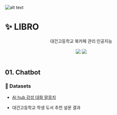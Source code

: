 
![alt text](https://github.com/II-DW/LIBRO/blob/main/LOGO/LIBRO.png?raw=true)

# ✨ LIBRO

<div align="center">
<span>대건고등학교 북카페 관리 인공지능</span> <br/> <br/>
<img src="https://img.shields.io/badge/Python-white?style=flat&logo=Python&logoColor=blue"/> 
<img src="https://img.shields.io/badge/Pytorch-white?style=flat&logo=Pytorch&logoColor=#EE4C2"/> 
</div>
<br>

## 01. Chatbot

### 📌 Datasets

- [AI hub 감성 대화 말뭉치](https://aihub.or.kr/aihubdata/data/view.do?currMenu=115&topMenu=100&aihubDataSe=realm&dataSetSn=86)

- 대건고등학교 학생 도서 추천 설문 결과


